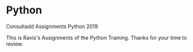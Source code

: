 # Python
Consultadd Assignments Python 2019

This is Ravis's Assignments of the Python Training. Thanks for your time to review. 
